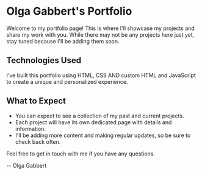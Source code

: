 # Olga Gabbert's Portfolio

Welcome to my portfolio page! This is where I'll showcase my projects and share my work with you. While there may not be any projects here just yet, stay tuned because I'll be adding them soon.

## Technologies Used

I've built this portfolio using HTML, CSS AND custom HTML and JavaScript to create a unique and personalized experience.

## What to Expect

- You can expect to see a collection of my past and current projects.
- Each project will have its own dedicated page with details and information.
- I'll be adding more content and making regular updates, so be sure to check back often.

Feel free to get in touch with me if you have any questions.

\-- Olga Gabbert
